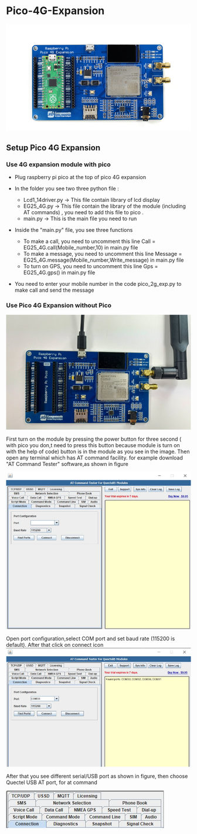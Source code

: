 # Pico-4G-Expansion

<img src = "https://github.com/sbcshop/Pico-4G-Expansion/blob/main/image/img.png" />

## Setup Pico 4G Expansion
### Use 4G expansion module with pico 
   * Plug raspberry pi pico at the top of pico 4G expansion
   * In the folder you see two three python file :
     * Lcd1_14driver.py -> This file contain library of lcd display
     * EG25_4G.py -> This file contain the library of the module (including AT commands) , you need to add this file to pico .
     * main.py -> This is the main file you need to run
     
   * Inside the "main.py" file, you see three functions
     * To make a call, you need to uncomment this line Call = EG25_4G.call(Mobile_number,10) in main.py file
     * To make a message, you need to uncomment this line Message = EG25_4G.message(Mobile_number,Write_message) 
       in main.py file
     * To turn on GPS, you need to uncomment this line Gps = EG25_4G.gps() in main.py file
   * You need to enter your mobile number in the code pico_2g_exp.py to make call and send the message

### Use Pico 4G Expansion without Pico

   <img src = "https://github.com/sbcshop/Pico-4G-Expansion/blob/main/image/img1.jpg" />

   First turn on the module by pressing the power button for three second ( with pico you don,t need to press this button because module is turn on with the help of code) button    is in the module as you see in the image. Then open any terminal which has AT command facility.
   for example download "AT Command Tester" software,as shown in figure

   <img src = "https://github.com/sbcshop/Pico-4G-Expansion/blob/main/image/img3.jpg" />


   Open port configuration,select COM port and set baud rate (115200 is default). After that click on connect icon
   <img src = "https://github.com/sbcshop/Pico-4G-Expansion/blob/main/image/img4.JPG" />
   
   After that you see different serial/USB port as shown in figure, then choose Quectel USB AT port, for at command
   
   <img src = "https://github.com/sbcshop/Pico-4G-Expansion/blob/main/image/img_5.JPG" />
   

    
    
  
